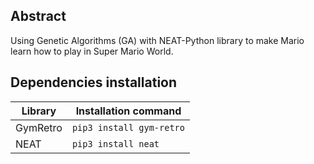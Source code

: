 ## Abstract
Using Genetic Algorithms (GA) with  NEAT-Python library to make Mario learn how to play in Super Mario World.

## Dependencies installation
 | Library | Installation command |
 | ---- | ---- |
 |GymRetro | ```pip3 install gym-retro``` |
 |NEAT     | ```pip3 install neat``` |
